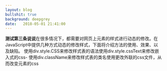 ```yaml
---
layout: blog
bullshit: true
background: deepgrey
date:   2018-05-01 21:41:00
---
```


**测试第三条说说**在很多情况下，都需要对网页上元素的样式进行动态的修改。在JavaScript中提供几种方式动态的修改样式，下面将介绍方法的使用、效果、以及缺陷。 使用div.style.CSS来修改样式表的语法使用div.style.cssText来修改嵌入式的css- 使用div.className来修改样式表的类名使用更改外联的css文件，从而改变元素的css